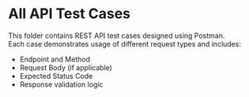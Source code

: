 # All API Test Cases

This folder contains REST API test cases designed using Postman.  
Each case demonstrates usage of different request types and includes:

- Endpoint and Method
- Request Body (if applicable)
- Expected Status Code
- Response validation logic



